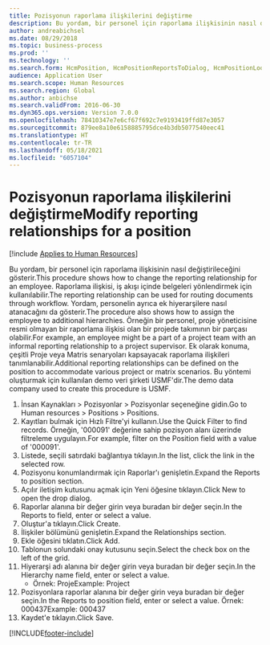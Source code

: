 ```yaml
---
title: Pozisyonun raporlama ilişkilerini değiştirme
description: Bu yordam, bir personel için raporlama ilişkisinin nasıl değiştirileceğini gösterir.
author: andreabichsel
ms.date: 08/29/2018
ms.topic: business-process
ms.prod: ''
ms.technology: ''
ms.search.form: HcmPosition, HcmPositionReportsToDialog, HcmPositionLookup, HcmPersonnelManagementWorkspace
audience: Application User
ms.search.scope: Human Resources
ms.search.region: Global
ms.author: anbichse
ms.search.validFrom: 2016-06-30
ms.dyn365.ops.version: Version 7.0.0
ms.openlocfilehash: 78410347e7e6cf67f692c7e9193419ffd87e3057
ms.sourcegitcommit: 879ee8a10e6158885795dce4b3db5077540eec41
ms.translationtype: HT
ms.contentlocale: tr-TR
ms.lasthandoff: 05/18/2021
ms.locfileid: "6057104"
---
```

# <a name="modify-reporting-relationships-for-a-position"></a><span data-ttu-id="efb51-103">Pozisyonun raporlama ilişkilerini değiştirme</span><span class="sxs-lookup"><span data-stu-id="efb51-103">Modify reporting relationships for a position</span></span>

[!include [Applies to Human Resources](../includes/applies-to-hr.md)]



<span data-ttu-id="efb51-104">Bu yordam, bir personel için raporlama ilişkisinin nasıl değiştirileceğini gösterir.</span><span class="sxs-lookup"><span data-stu-id="efb51-104">This procedure shows how to change the reporting relationship for an employee.</span></span> <span data-ttu-id="efb51-105">Raporlama ilişkisi, iş akışı içinde belgeleri yönlendirmek için kullanılabilir.</span><span class="sxs-lookup"><span data-stu-id="efb51-105">The reporting relationship can be used for routing documents through workflow.</span></span> <span data-ttu-id="efb51-106">Yordam, personelin ayrıca ek hiyerarşilere nasıl atanacağını da gösterir.</span><span class="sxs-lookup"><span data-stu-id="efb51-106">The procedure also shows how to assign the employee to additional hierarchies.</span></span> <span data-ttu-id="efb51-107">Örneğin bir personel, proje yöneticisine resmi olmayan bir raporlama ilişkisi olan bir projede takımının bir parçası olabilir.</span><span class="sxs-lookup"><span data-stu-id="efb51-107">For example, an employee might be a part of a project team with an informal reporting relationship to a project supervisor.</span></span> <span data-ttu-id="efb51-108">Ek olarak konuma, çeşitli Proje veya Matris senaryoları kapsayacak raporlama ilişkileri tanımlanabilir.</span><span class="sxs-lookup"><span data-stu-id="efb51-108">Additional reporting relationships can be defined on the position to accommodate various project or matrix scenarios.</span></span> <span data-ttu-id="efb51-109">Bu yöntemi oluşturmak için kullanılan demo veri şirketi USMF'dir.</span><span class="sxs-lookup"><span data-stu-id="efb51-109">The demo data company used to create this procedure is USMF.</span></span>

1. <span data-ttu-id="efb51-110">İnsan Kaynakları > Pozisyonlar > Pozisyonlar seçeneğine gidin.</span><span class="sxs-lookup"><span data-stu-id="efb51-110">Go to Human resources > Positions > Positions.</span></span>
2. <span data-ttu-id="efb51-111">Kayıtları bulmak için Hızlı Filtre'yi kullanın.</span><span class="sxs-lookup"><span data-stu-id="efb51-111">Use the Quick Filter to find records.</span></span> <span data-ttu-id="efb51-112">Örneğin, '000091' değerine sahip pozisyon alanı üzerinde filtreleme uygulayın.</span><span class="sxs-lookup"><span data-stu-id="efb51-112">For example, filter on the Position field with a value of '000091'.</span></span>
3. <span data-ttu-id="efb51-113">Listede, seçili satırdaki bağlantıya tıklayın.</span><span class="sxs-lookup"><span data-stu-id="efb51-113">In the list, click the link in the selected row.</span></span>
4. <span data-ttu-id="efb51-114">Pozisyonu konumlandırmak için Raporlar'ı genişletin.</span><span class="sxs-lookup"><span data-stu-id="efb51-114">Expand the Reports to position section.</span></span>
5. <span data-ttu-id="efb51-115">Açılır iletişim kutusunu açmak için Yeni öğesine tıklayın.</span><span class="sxs-lookup"><span data-stu-id="efb51-115">Click New to open the drop dialog.</span></span>
6. <span data-ttu-id="efb51-116">Raporlar alanına bir değer girin veya buradan bir değer seçin.</span><span class="sxs-lookup"><span data-stu-id="efb51-116">In the Reports to field, enter or select a value.</span></span>
7. <span data-ttu-id="efb51-117">Oluştur'a tıklayın.</span><span class="sxs-lookup"><span data-stu-id="efb51-117">Click Create.</span></span>
8. <span data-ttu-id="efb51-118">İlişkiler bölümünü genişletin.</span><span class="sxs-lookup"><span data-stu-id="efb51-118">Expand the Relationships section.</span></span>
9. <span data-ttu-id="efb51-119">Ekle öğesini tıklatın.</span><span class="sxs-lookup"><span data-stu-id="efb51-119">Click Add.</span></span>
10. <span data-ttu-id="efb51-120">Tablonun solundaki onay kutusunu seçin.</span><span class="sxs-lookup"><span data-stu-id="efb51-120">Select the check box on the left of the grid.</span></span>
11. <span data-ttu-id="efb51-121">Hiyerarşi adı alanına bir değer girin veya buradan bir değer seçin.</span><span class="sxs-lookup"><span data-stu-id="efb51-121">In the Hierarchy name field, enter or select a value.</span></span>
    * <span data-ttu-id="efb51-122">Örnek: Proje</span><span class="sxs-lookup"><span data-stu-id="efb51-122">Example: Project</span></span>  
12. <span data-ttu-id="efb51-123">Pozisyonlara raporlar alanına bir değer girin veya buradan bir değer seçin.</span><span class="sxs-lookup"><span data-stu-id="efb51-123">In the Reports to position field, enter or select a value.</span></span>  <span data-ttu-id="efb51-124">Örnek:  000437</span><span class="sxs-lookup"><span data-stu-id="efb51-124">Example:  000437</span></span>
13. <span data-ttu-id="efb51-125">Kaydet'e tıklayın.</span><span class="sxs-lookup"><span data-stu-id="efb51-125">Click Save.</span></span>



[!INCLUDE[footer-include](../includes/footer-banner.md)]